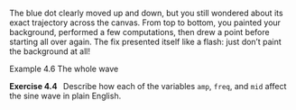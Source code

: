 <p class="main-text small-text">
    The blue dot clearly moved up and down, but you still wondered about its exact trajectory across the canvas. From top to bottom, you painted your background, performed a few computations, then drew a point before starting all over again. The fix presented itself like a flash: just don’t paint the background at all!
</p>
<p class="main-text small-text">
    Example 4.6 The whole wave
</p>
<script type="text/p5" data-autoplay src="/sketches/chapter-4/whole-wave.js"></script>
<p class="main-text small-text">
    <strong>Exercise 4.4 &nbsp;</strong> Describe how each of the variables <code>amp</code>, <code>freq</code>, and <code>mid</code> affect the sine wave in plain English.
</p>